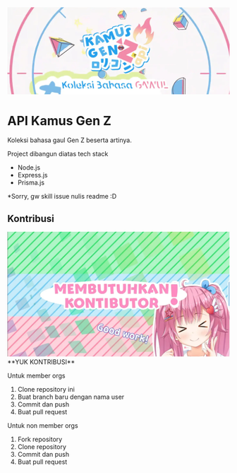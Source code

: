 <img src="./assets/img/banner.webp">

# API Kamus Gen Z

Koleksi bahasa gaul Gen Z beserta artinya.

Project dibangun diatas tech stack
- Node.js
- Express.js
- Prisma.js

*Sorry, gw skill issue nulis readme :D
## Kontribusi
<img src="./assets/img/kontributor.webp">
**YUK KONTRIBUSI**

Untuk member orgs
1. Clone repository ini
2. Buat branch baru dengan nama user
3. Commit dan push
4. Buat pull request

Untuk non member orgs
1. Fork repository
2. Clone repository
3. Commit dan push
4. Buat pull request
